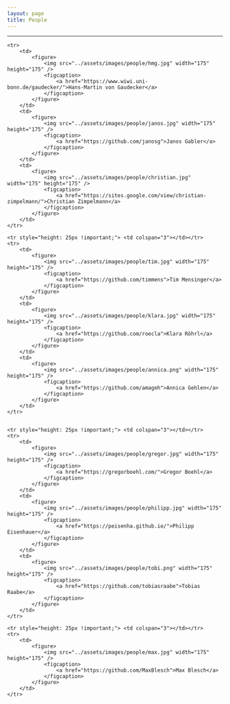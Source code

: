 ```yaml
---
layout: page
title: People
---
```


---

<table>

    <tr>
        <td> 
            <figure>
                <img src="../assets/images/people/hmg.jpg" width="175" height="175" />
                <figcaption>
                    <a href="https://www.wiwi.uni-bonn.de/gaudecker/">Hans-Martin von Gaudecker</a>
                </figcaption>
            </figure>
        </td>
        <td> 
            <figure>
                <img src="../assets/images/people/janos.jpg" width="175" height="175" />
                <figcaption>
                    <a href="https://github.com/janosg">Janos Gabler</a>
                </figcaption>
            </figure>
        </td>
        <td> 
            <figure>
                <img src="../assets/images/people/christian.jpg" width="175" height="175" />
                <figcaption>
                    <a href="https://sites.google.com/view/christian-zimpelmann/">Christian Zimpelmann</a>
                </figcaption>
            </figure>
        </td>
    </tr>
    
    <tr style="height: 25px !important;"> <td colspan="3"></td></tr>
    <tr>
        <td> 
            <figure>
                <img src="../assets/images/people/tim.jpg" width="175" height="175" />
                <figcaption>
                    <a href="https://github.com/timmens">Tim Mensinger</a>
                </figcaption>
            </figure>
        </td>
        <td> 
            <figure>
                <img src="../assets/images/people/klara.jpg" width="175" height="175" />
                <figcaption>
                    <a href="https://github.com/roecla">Klara Röhrl</a>
                </figcaption>
            </figure>
        </td>
        <td> 
            <figure>
                <img src="../assets/images/people/annica.png" width="175" height="175" />
                <figcaption>
                    <a href="https://github.com/amageh">Annica Gehlen</a>
                </figcaption>
            </figure>
        </td>
    </tr>
    

    <tr style="height: 25px !important;"> <td colspan="3"></td></tr>
    <tr>
        <td> 
            <figure>
                <img src="../assets/images/people/gregor.jpg" width="175" height="175" />
                <figcaption>
                    <a href="https://gregorboehl.com/">Gregor Boehl</a>
                </figcaption>
            </figure>
        </td>
        <td> 
            <figure>
                <img src="../assets/images/people/philipp.jpg" width="175" height="175" />
                <figcaption>
                    <a href="https://peisenha.github.io/">Philipp Eisenhauer</a>
                </figcaption>
            </figure>
        </td>
        <td> 
            <figure>
                <img src="../assets/images/people/tobi.png" width="175" height="175" />
                <figcaption>
                    <a href="https://github.com/tobiasraabe">Tobias Raabe</a>
                </figcaption>
            </figure>
        </td>
    </tr>

    <tr style="height: 25px !important;"> <td colspan="3"></td></tr>
    <tr>
        <td> 
            <figure>
                <img src="../assets/images/people/max.jpg" width="175" height="175" />
                <figcaption>
                    <a href="https://github.com/MaxBlesch">Max Blesch</a>
                </figcaption>
            </figure>
        </td>
    </tr>

</table>